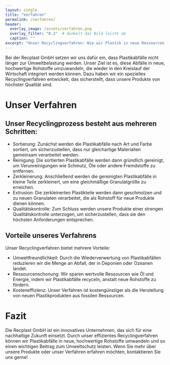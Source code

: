 ```yaml
---
layout: single
title: "Verfahren"
permalink: /verfahren/
header:
  overlay_image: /assets/verfahren.png
  overlay_filter: "0.2"  # dunkelt das Bild leicht ab
  caption: ""
excerpt: "Unser Recyclingverfahren: Wie wir Plastik in neue Ressourcen verwandeln"
---
```

Bei der Recplast GmbH setzen wir uns dafür ein, dass Plastikabfälle nicht länger zur Umweltbelastung werden. Unser Ziel ist es, diese Abfälle in neue, hochwertige Rohstoffe umzuwandeln, die wieder in den Kreislauf der Wirtschaft integriert werden können. Dazu haben wir ein spezielles Recyclingverfahren entwickelt, das sicherstellt, dass unsere Produkte von höchster Qualität sind.
# Unser Verfahren
## Unser Recyclingprozess besteht aus mehreren Schritten: 

* Sortierung: Zunächst werden die Plastikabfälle nach Art und Farbe sortiert, um sicherzustellen, dass nur gleichartige Materialien gemeinsam verarbeitet werden.
* Reinigung: Die sortierten Plastikabfälle werden dann gründlich gereinigt, um Verunreinigungen wie Schmutz, Öle oder andere Fremdstoffe zu entfernen.
* Zerkleinerung: Anschließend werden die gereinigten Plastikabfälle in kleine Teile zerkleinert, um eine gleichmäßige Granulatgröße zu erreichen.
* Extrusion: Die zerkleinerten Plastikteile werden dann geschmolzen und zu neuen Granulaten verarbeitet, die als Rohstoff für neue Produkte dienen können.
* Qualitätskontrolle: Zum Schluss werden unsere Produkte einer strengen Qualitätskontrolle unterzogen, um sicherzustellen, dass sie den höchsten Anforderungen entsprechen.
     

## Vorteile unseres Verfahrens
Unser Recyclingverfahren bietet mehrere Vorteile: 

* Umweltfreundlichkeit: Durch die Wiederverwertung von Plastikabfällen reduzieren wir die Menge an Abfall, der in Deponien oder Ozeanen landet.
* Ressourcenschonung: Wir sparen wertvolle Ressourcen wie Öl und Energie, indem wir Plastikabfälle recyceln, anstatt neue Rohstoffe zu fördern.
* Kosteneffizienz: Unser Verfahren ist kostengünstiger als die Herstellung von neuen Plastikprodukten aus fossilen Ressourcen.
     

# Fazit
Die Recplast GmbH ist ein innovatives Unternehmen, das sich für eine nachhaltige Zukunft einsetzt. Durch unser effizientes Recyclingverfahren können wir Plastikabfälle in neue, hochwertige Rohstoffe umwandeln und so einen wichtigen Beitrag zum Umweltschutz leisten. Wenn Sie mehr über unsere Produkte oder unser Verfahren erfahren möchten, kontaktieren Sie uns gerne! 
